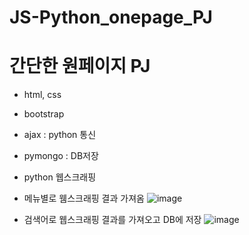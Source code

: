 # JS-Python_onepage_PJ
# 간단한 원페이지 PJ
- html, css
- bootstrap
- ajax : python 통신
- pymongo : DB저장
- python 웹스크래핑


- 메뉴별로 웸스크래핑 결과 가져옴 
![image](https://user-images.githubusercontent.com/85012454/155487334-e2857613-3d5d-43d2-ade0-86964e97d343.png)

- 검색어로 웹스크래핑 결과를 가져오고 DB에 저장
![image](https://user-images.githubusercontent.com/85012454/155487399-e5963355-fadc-4682-a25d-5314e1cfa80c.png)
